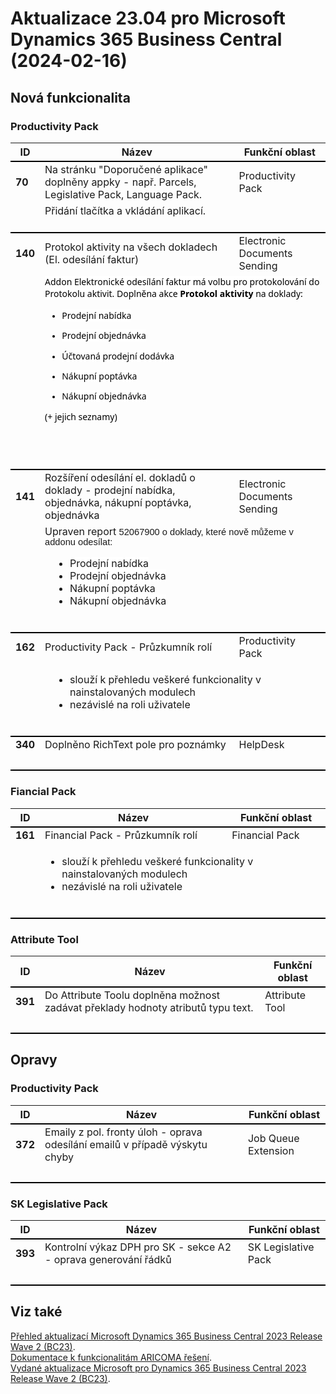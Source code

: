 ﻿# Aktualizace 23.04 pro Microsoft Dynamics 365 Business Central (2024-02-16)

## Nová funkcionalita

### Productivity Pack
<table><tr><th>ID</th><th>Název</th><th>Funkční oblast</th></tr>
<tr>
        <td style="border-top: 2px solid #000;"><b>70</b></td>
        <td style="border-top: 2px solid #000;">Na stránku "Doporučené aplikace" doplněny appky -  např. Parcels, Legislative Pack, Language Pack.</td>
        <td style="border-top: 2px solid #000;">Productivity Pack</td>
        </tr><tr>
            <td style="border-bottom: 2px solid #000;"></td>
            <td style="border-bottom: 2px solid #000;" colspan="2"><div>Přidání tlačítka a vkládání aplikací.<br> </div><div> </div><div><br> </div></td>
            </tr><tr>
        <td style="border-top: 2px solid #000;"><b>140</b></td>
        <td style="border-top: 2px solid #000;">Protokol aktivity na všech dokladech (El. odesílání faktur)</td>
        <td style="border-top: 2px solid #000;">Electronic Documents Sending</td>
        </tr><tr>
            <td style="border-bottom: 2px solid #000;"></td>
            <td style="border-bottom: 2px solid #000;" colspan="2"><p style="margin:0cm 0cm 10pt;line-height:115%;font-size:11pt;font-family:Calibri, sans-serif;margin-bottom:0cm;line-height:normal;"><span style="font-size:10.5pt;font-family:&quot;Segoe UI&quot;,sans-serif;color:black;background:white;">Addon
Elektronické odesílání faktur má volbu pro protokolování do Protokolu aktivit. Doplněna akce&nbsp;<b>Protokol aktivity</b>&nbsp;na doklady:</span><span style="font-size:10.5pt;font-family:&quot;Segoe UI&quot;,sans-serif;color:black;"></span> </p><ul style="margin-bottom:0cm;">
 <li style="margin:0cm 0cm 10pt;line-height:115%;font-size:11pt;font-family:Calibri, sans-serif;color:black;line-height:normal;"><span style="font-size:10.5pt;font-family:&quot;Segoe UI&quot;,sans-serif;background:white;">Prodejní
     nabídka</span><span style="font-size:10.5pt;font-family:&quot;Segoe UI&quot;,sans-serif;"></span> </li>
 <li style="margin:0cm 0cm 10pt;line-height:115%;font-size:11pt;font-family:Calibri, sans-serif;color:black;line-height:normal;"><span style="font-size:10.5pt;font-family:&quot;Segoe UI&quot;,sans-serif;background:white;">Prodejní
     objednávka</span><span style="font-size:10.5pt;font-family:&quot;Segoe UI&quot;,sans-serif;"></span> </li>
 <li style="margin:0cm 0cm 10pt;line-height:115%;font-size:11pt;font-family:Calibri, sans-serif;color:black;line-height:normal;"><span style="font-size:10.5pt;font-family:&quot;Segoe UI&quot;,sans-serif;background:white;">Účtovaná
     prodejní dodávka</span><span style="font-size:10.5pt;font-family:&quot;Segoe UI&quot;,sans-serif;"></span> </li>
 <li style="margin:0cm 0cm 10pt;line-height:115%;font-size:11pt;font-family:Calibri, sans-serif;color:black;line-height:normal;"><span style="font-size:10.5pt;font-family:&quot;Segoe UI&quot;,sans-serif;background:white;">Nákupní
     poptávka</span> </li><li style="margin:0cm 0cm 10pt;line-height:115%;font-size:11pt;font-family:Calibri, sans-serif;color:black;line-height:normal;"><span style="font-size:10.5pt;font-family:&quot;Segoe UI&quot;,sans-serif;background:white;">Nákupní
     objednávka</span> </li> </ul><p style="margin:0cm 0cm 10pt;line-height:115%;font-size:11pt;font-family:Calibri, sans-serif;margin-bottom:0cm;line-height:normal;"><span style="font-size:10.5pt;font-family:&quot;Segoe UI&quot;,sans-serif;color:black;">(+ jejich seznamy)</span> </p><p style="margin:0cm 0cm 10pt;line-height:115%;font-size:11pt;font-family:Calibri, sans-serif;">&nbsp; </p><br><br></td>
            </tr><tr>
        <td style="border-top: 2px solid #000;"><b>141</b></td>
        <td style="border-top: 2px solid #000;">Rozšíření odesílání el. dokladů o doklady - prodejní nabídka, objednávka, nákupní poptávka, objednávka</td>
        <td style="border-top: 2px solid #000;">Electronic Documents Sending</td>
        </tr><tr>
            <td style="border-bottom: 2px solid #000;"></td>
            <td style="border-bottom: 2px solid #000;" colspan="2"><div><div style="box-sizing:border-box;">Upraven report&nbsp;<span style="box-sizing:border-box;font-size:11pt;line-height:15.6933px;font-family:Calibri, sans-serif;">52067900 o doklady, které nově můžeme v addonu odesílat:</span> </div><div style="box-sizing:border-box;"><ul style="box-sizing:border-box;padding:0px 0px 0px 40px;"><li style="box-sizing:border-box;"><span style="box-sizing:border-box;background:rgb(255, 255, 255);">Prodejní nabídka</span> </li><li style="box-sizing:border-box;"><span style="box-sizing:border-box;background:rgb(255, 255, 255);">Prodejní objednávka</span> </li><li style="box-sizing:border-box;"><span style="box-sizing:border-box;">Nákupní poptávka</span><br style="box-sizing:border-box;"> </li><li style="box-sizing:border-box;"><span style="box-sizing:border-box;background:rgb(255, 255, 255);">Nákupní objednávka</span> </li> </ul> </div><br> </div></td>
            </tr><tr>
        <td style="border-top: 2px solid #000;"><b>162</b></td>
        <td style="border-top: 2px solid #000;">Productivity Pack - Průzkumník rolí</td>
        <td style="border-top: 2px solid #000;">Productivity Pack</td>
        </tr><tr>
            <td style="border-bottom: 2px solid #000;"></td>
            <td style="border-bottom: 2px solid #000;" colspan="2"><div><ul style="box-sizing:border-box;padding:0px 0px 0px 40px;"><li style="box-sizing:border-box;">slouží k přehledu veškeré funkcionality v nainstalovaných modulech </li><li style="box-sizing:border-box;">nezávislé na roli uživatele </li> </ul><div style="box-sizing:border-box;"> </div><br> </div><div> </div></td>
            </tr><tr>
        <td style="border-top: 2px solid #000;"><b>340</b></td>
        <td style="border-top: 2px solid #000;">Doplněno RichText pole pro poznámky</td>
        <td style="border-top: 2px solid #000;">HelpDesk</td>
        </tr><tr>
            <td style="border-bottom: 2px solid #000;"></td>
            <td style="border-bottom: 2px solid #000;" colspan="2"><div><br> </div><div> </div></td>
            </tr> </table>

### Fiancial Pack
<table><tr><th>ID</th><th>Název</th><th>Funkční oblast</th></tr>
<tr>
        <td style="border-top: 2px solid #000;"><b>161</b></td>
        <td style="border-top: 2px solid #000;">Financial Pack - Průzkumník rolí</td>
        <td style="border-top: 2px solid #000;">Financial Pack</td>
        </tr><tr>
            <td style="border-bottom: 2px solid #000;"></td>
            <td style="border-bottom: 2px solid #000;" colspan="2"><div><ul><li>slouží k přehledu veškeré funkcionality v nainstalovaných modulech </li><li>nezávislé na roli uživatele </li> </ul><div><br> </div> </div></td>
            </tr> </table>

### Attribute Tool
<table><tr><th>ID</th><th>Název</th><th>Funkční oblast</th></tr>
<tr>
        <td style="border-top: 2px solid #000;"><b>391</b></td>
        <td style="border-top: 2px solid #000;">Do Attribute Toolu doplněna možnost zadávat překlady hodnoty atributů typu text.</td>
        <td style="border-top: 2px solid #000;">Attribute Tool</td>
        </tr><tr>
            <td style="border-bottom: 2px solid #000;"></td>
            <td style="border-bottom: 2px solid #000;" colspan="2"><div><br> </div><div> </div></td>
            </tr> </table>

## Opravy

### Productivity Pack
<table><tr><th>ID</th><th>Název</th><th>Funkční oblast</th></tr>
<tr>
        <td style="border-top: 2px solid #000;"><b>372</b></td>
        <td style="border-top: 2px solid #000;">Emaily z pol. fronty úloh - oprava odesílání emailů v případě výskytu chyby</td>
        <td style="border-top: 2px solid #000;">Job Queue Extension</td>
        </tr><tr>
            <td style="border-bottom: 2px solid #000;"></td>
            <td style="border-bottom: 2px solid #000;" colspan="2"><div><br> </div><div> </div></td>
            </tr> </table>

### SK Legislative Pack
<table><tr><th>ID</th><th>Název</th><th>Funkční oblast</th></tr>
<tr>
        <td style="border-top: 2px solid #000;"><b>393</b></td>
        <td style="border-top: 2px solid #000;">Kontrolní výkaz DPH pro SK - sekce A2 - oprava generování řádků</td>
        <td style="border-top: 2px solid #000;">SK Legislative Pack</td>
        </tr><tr>
            <td style="border-bottom: 2px solid #000;"></td>
            <td style="border-bottom: 2px solid #000;" colspan="2"><div><br> </div><div> </div></td>
            </tr> </table>

## Viz také 

[Přehled aktualizací Microsoft Dynamics 365 Business Central 2023 Release Wave 2 (BC23)](Updates-bc23.md).  
[Dokumentace k funkcionalitám ARICOMA řešení](https://muj.autocont.cz/docs/cs-cz/dynamics365/business-central/AC-Solutions/ac-solutions.html).  
[Vydané aktualizace Microsoft pro Dynamics 365 Business Central 2023 Release Wave 2 (BC23)](https://support.microsoft.com/en-us/topic/released-updates-for-microsoft-dynamics-365-business-central-2023-release-wave-2-7a4f98e8-66b9-4484-9bc1-66c466d8a82d).  

